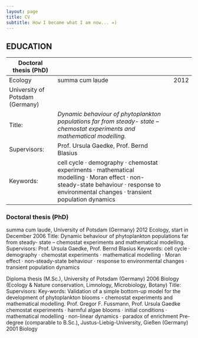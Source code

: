 ```yaml
---
layout: page
title: CV
subtitle: How I became what I am now... =)
---
```


## EDUCATION

| **Doctoral thesis (PhD)** | | | |
| --- | --- | ----------------- | ---:|
| Ecology | summa cum laude | | 2012 |
| University of Potsdam (Germany)| | |
| Title:|_Dynamic behaviour of phytoplankton populations far from steady- state – chemostat experiments and mathematical modelling._ | |
| Supervisors:|Prof. Ursula Gaedke, Prof. Bernd Blasius | |
| Keywords:|cell cycle · demography · chemostat experiments · mathematical modelling · Moran effect · non-steady-state behaviour · response to environmental changes · transient population dynamics | |


### Doctoral thesis (PhD)

  summa cum laude, University of Potsdam (Germany) 2012 Ecology, start in December 2006
  Title: Dynamic behaviour of phytoplankton populations far from steady- state – chemostat experiments and mathematical modelling.
  Supervisors: Prof. Ursula Gaedke, Prof. Bernd Blasius
  Keywords: cell cycle · demography · chemostat experiments · mathematical modelling · Moran effect · non-steady-state behaviour · response to environmental changes · transient population dynamics



Diploma thesis (M.Sc.), University of Potsdam (Germany)  2006 Biology (Ecology & Nature conservation, Limnology, Microbiology, Botany)
Title:
Supervisors: Key-words:
Validation of a simple bottom-up model for the development of phytoplankton blooms - chemostat experiments and mathematical modelling.
Prof. Gregor F. Fussmann, Prof. Ursula Gaedke
chemostat experiments · harmful algae blooms · initial conditions · mathematical modelling · non-linear dynamics · paradox of enrichment
Pre-degree (comparable to B.Sc.), Justus-Liebig-University, Gießen (Germany) 2001 Biology
